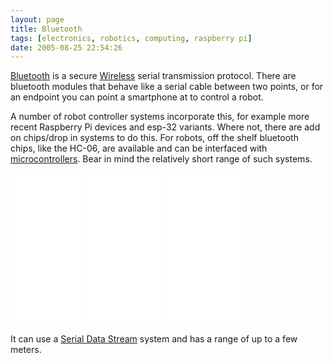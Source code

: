 ```yaml
---
layout: page
title: Bluetooth
tags: [electronics, robotics, computing, raspberry pi]
date: 2005-08-25 22:54:26
---
```

[Bluetooth](/wiki/bluetooth.html "Bluetooth") is a secure [Wireless](/wiki/wireless.html "Wireless") serial transmission protocol. There are bluetooth modules that behave like a serial cable between two points, or for an endpoint you can point a smartphone at to control a robot.

A number of robot controller systems incorporate this, for example more recent Raspberry Pi devices and esp-32 variants. Where not, there are add on chips/drop in systems to do this. For robots, off the shelf bluetooth chips, like the HC-06, are available and can be interfaced with <a href="/wiki/microcontroller.html">microcontrollers</a>.  Bear in mind the relatively short range of such systems.


<iframe style="width:120px;height:240px;" marginwidth="0" marginheight="0" scrolling="no" frameborder="0" src="//ws-eu.amazon-adsystem.com/widgets/q?ServiceVersion=20070822&OneJS=1&Operation=GetAdHtml&MarketPlace=GB&source=ss&ref=as_ss_li_til&ad_type=product_link&tracking_id=orionrobots-21&language=en_GB&marketplace=amazon&region=GB&placement=B07MBLVHH8&asins=B07MBLVHH8&linkId=31265b385c637a5dac903615dce9b57d&show_border=true&link_opens_in_new_window=true"></iframe>
<iframe style="width:120px;height:240px;" marginwidth="0" marginheight="0" scrolling="no" frameborder="0" src="//ws-eu.amazon-adsystem.com/widgets/q?ServiceVersion=20070822&OneJS=1&Operation=GetAdHtml&MarketPlace=GB&source=ss&ref=as_ss_li_til&ad_type=product_link&tracking_id=orionrobots-21&language=en_GB&marketplace=amazon&region=GB&placement=B076P8GRWV&asins=B076P8GRWV&linkId=0a879b78902724d658609a06733aabb7&show_border=true&link_opens_in_new_window=true"></iframe>
<iframe style="width:120px;height:240px;" marginwidth="0" marginheight="0" scrolling="no" frameborder="0" src="//ws-eu.amazon-adsystem.com/widgets/q?ServiceVersion=20070822&OneJS=1&Operation=GetAdHtml&MarketPlace=GB&source=ss&ref=as_ss_li_til&ad_type=product_link&tracking_id=orionrobots-21&language=en_GB&marketplace=amazon&region=GB&placement=B07BHMRTTY&asins=B07BHMRTTY&linkId=32eb2ba56014c4a0d556defa7d0550a5&show_border=true&link_opens_in_new_window=true"></iframe>

It can use a [Serial Data Stream](/wiki/serial_data_stream.html "Serial Data Stream") system and has a range of up to a few meters.
